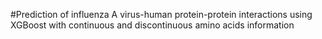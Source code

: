#Prediction of influenza A virus-human protein-protein interactions using XGBoost with continuous and discontinuous amino acids information
